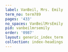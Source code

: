 ```yaml
---
label: VanBeil, Mrs. Emily
term_no: term789
pages: '433'
no_spaces: VanBeilMrsEmily
pid: vanbeilmrsemily
order: '0987'
layout: generic_index_term
collection: index-headings
---
```

